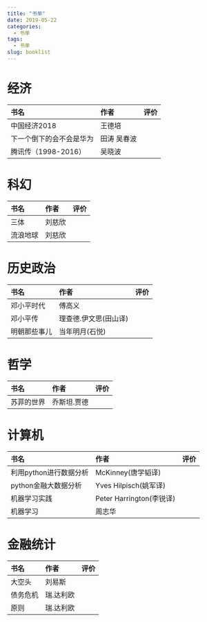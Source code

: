 ```yaml
---
title: "书单"
date: 2019-05-22
categories:
  - 书单
tags:
  - 书单
slug: booklist
---
```



# 经济
| 书名 | 作者 | 评价|
| :-----| :----| :----| 
| 中国经济2018 | 王德培 | |
| 下一个倒下的会不会是华为 | 田涛 吴春波||
| 腾讯传（1998-2016） | 吴晓波||

# 科幻
| 书名 | 作者 | 评价|
| :-----| :----| :----| 
| 三体 | 刘慈欣 | |
| 流浪地球 | 刘慈欣 | |

# 历史政治
| 书名 | 作者 | 评价|
| :-----| :----| :----| 
| 邓小平时代 | 傅高义 | |
| 邓小平传 | 理查德.伊文思(田山译) | |
| 明朝那些事儿 | 当年明月(石悦) | |

# 哲学
| 书名 | 作者 | 评价|
| :-----| :----| :----| 
| 苏菲的世界 | 乔斯坦.贾德 | |

# 计算机
| 书名 | 作者 | 评价|
| :-----| :----| :----| 
| 利用python进行数据分析 | McKinney(唐学韬译) | |
| python金融大数据分析 | Yves Hilpisch(姚军译) | |
| 机器学习实践 | Peter Harrington(李锐译) | |
| 机器学习 | 周志华 | |

# 金融统计
| 书名 | 作者 | 评价|
| :-----| :----| :----| 
| 大空头 | 刘易斯 | |
| 债务危机 | 瑞.达利欧 | |
| 原则 | 瑞.达利欧 | |

